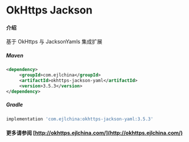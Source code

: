 # OkHttps Jackson

#### 介绍

基于 OkHttps 与 JacksonYamls 集成扩展


##### Maven

```xml
<dependency>
     <groupId>com.ejlchina</groupId>
     <artifactId>okhttps-jackson-yaml</artifactId>
     <version>3.5.3</version>
</dependency>
```

##### Gradle

```groovy
implementation 'com.ejlchina:okhttps-jackson-yaml:3.5.3'
```

#### 更多请参阅 [http://okhttps.ejlchina.com/](http://okhttps.ejlchina.com/)
